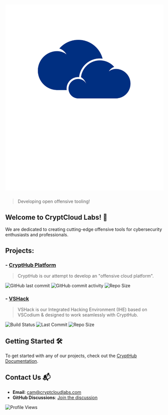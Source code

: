 # ![CryptCloud Labs](https://github.com/CryptCloudCC/.github/blob/main/branding/brand/svg/logo-no-background.svg)
> Developing open offensive tooling!

## Welcome to CryptCloud Labs! 🚀

We are dedicated to creating cutting-edge offensive tools for cybersecurity enthusiasts and professionals.

## Projects:
### - [CryptHub Platform](https://github.com/CryptCloudCC/CryptHub)
> CryptHub is our attempt to develop an "offensive cloud platform".

![GitHub last commit](https://img.shields.io/github/last-commit/CryptCloudCC/CryptHub)
![GitHub commit activity](https://img.shields.io/github/commit-activity/w/CryptCloudCC/CryptHub)
![Repo Size](https://img.shields.io/github/repo-size/CryptCloudCC/CryptHub)

### - [VSHack](https://github.com/CryptCloudCC/VSHack)
> VSHack is our Integrated Hacking Environment (IHE) based on VSCodium & designed to work seamlessly with CryptHub.

![Build Status](https://img.shields.io/github/actions/workflow/status/CryptCloudCC/VSHack/build.yml?branch=main)
![Last Commit](https://img.shields.io/github/last-commit/CryptCloudCC/VSHack)
![Repo Size](https://img.shields.io/github/repo-size/CryptCloudCC/VSHack)

## Getting Started 🛠️

To get started with any of our projects, check out the [CryptHub Documentation](https://github.com/CryptCloudCC/CryptHub/wiki).

## Contact Us 📬

- **Email**: [cam@cryptcloudlabs.com](mailto:cam@cryptcloudlabs.com)
- **GitHub Discussions**: [Join the discussion](https://github.com/orgs/CryptCloudCC/discussions)

![Profile Views](https://komarev.com/ghpvc/?username=CryptCloudCC)

